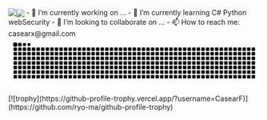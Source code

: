 <img   align="left" src="https://github-readme-stats.vercel.app/api?username=CasearF&locale=en&line_height=33&show_icons=true&hide=&theme=&rank_icon=default"/>
<img   align="center" src="https://github-readme-stats.vercel.app/api/top-langs/?username=CasearF&locale=en&line_height=33&theme=&langs_count=5"/>
- 🔭 I’m currently working on ...
- 🌱 I’m currently learning C# Python webSecurity
- 👯 I’m looking to collaborate on ...
- 📫 How to reach me: casearx@gmail.com

<picture>
  <source media="(prefers-color-scheme: dark)" srcset="https://github.com/CasearF/CasearF/blob/main/github-snake.svg">
  <source media="(prefers-color-scheme: light)" srcset="https://github.com/CasearF/CasearF/blob/main/github-snake.svg">
  <img src="https://github.com/CasearF/CasearF/blob/main/github-snake.svg">
</picture>
[![trophy](https://github-profile-trophy.vercel.app/?username=CasearF)](https://github.com/ryo-ma/github-profile-trophy)
